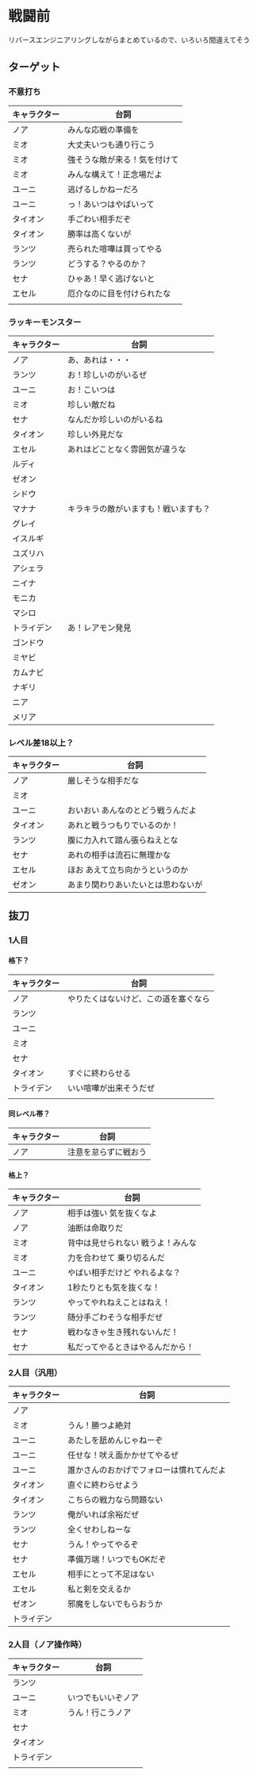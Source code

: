 # 戦闘前

リバースエンジニアリングしながらまとめているので、いろいろ間違えてそう

## ターゲット

### 不意打ち

| キャラクター | 台詞                         |
| ------------ | ---------------------------- |
| ノア         | みんな応戦の準備を           |
| ミオ         | 大丈夫いつも通り行こう       |
| ミオ         | 強そうな敵が来る！気を付けて |
| ミオ         | みんな構えて！正念場だよ     |
| ユーニ       | 逃げるしかねーだろ           |
| ユーニ       | っ！あいつはやばいって       |
| タイオン     | 手ごわい相手だぞ             |
| タイオン     | 勝率は高くないが             |
| ランツ       | 売られた喧嘩は買ってやる     |
| ランツ       | どうする？やるのか？         |
| セナ         | ひゃあ！早く逃げないと       |
| エセル       | 厄介なのに目を付けられたな   |
|              |                              |


### ラッキーモンスター

| キャラクター | 台詞                                 |
| ------------ | ------------------------------------ |
| ノア         | あ、あれは・・・                     |
| ランツ       | お！珍しいのがいるぜ                 |
| ユーニ       | お！こいつは                         |
| ミオ         | 珍しい敵だね                         |
| セナ         | なんだか珍しいのがいるね             |
| タイオン     | 珍しい外見だな                       |
| エセル       | あれはどことなく雰囲気が違うな       |
| ルディ       |                                      |
| ゼオン       |                                      |
| シドウ       |                                      |
| マナナ       | キラキラの敵がいますも！戦いますも？ |
| グレイ       |                                      |
| イスルギ     |                                      |
| ユズリハ     |                                      |
| アシェラ     |                                      |
| ニイナ       |                                      |
| モニカ       |                                      |
| マシロ       |                                      |
| トライデン   | あ！レアモン発見                     |
| ゴンドウ     |                                      |
| ミヤビ       |                                      |
| カムナビ     |                                      |
| ナギリ       |                                      |
| ニア         |                                      |
| メリア       |                                      |

### レベル差18以上？

| キャラクター | 台詞                              |
| ------------ | --------------------------------- |
| ノア         | 厳しそうな相手だな                |
| ミオ         |                                   |
| ユーニ       | おいおい あんなのとどう戦うんだよ |
| タイオン     | あれと戦うつもりでいるのか！      |
| ランツ       | 腹に力入れて踏ん張らねえとな      |
| セナ         | あれの相手は流石に無理かな        |
| エセル       | ほお あえて立ち向かうというのか   |
| ゼオン       | あまり関わりあいたいとは思わないが |



## 抜刀

### 1人目

#### 格下？

| キャラクター | 台詞                                 |
| ------------ | ------------------------------------ |
| ノア         | やりたくはないけど、この道を塞ぐなら |
| ランツ       |                                      |
| ユーニ       |                                      |
| ミオ         |                                      |
| セナ         |                                      |
| タイオン     | すぐに終わらせる                     |
| トライデン   | いい喧嘩が出来そうだぜ               |
|              |                                      |

#### 同レベル帯？

| キャラクター | 台詞                 |
| ------------ | -------------------- |
| ノア         | 注意を怠らずに戦おう |

#### 格上？

| キャラクター | 台詞                              |
| ------------ | --------------------------------- |
| ノア         | 相手は強い 気を抜くなよ           |
| ノア         | 油断は命取りだ                    |
| ミオ         | 背中は見せられない 戦うよ！みんな |
| ミオ         | 力を合わせて 乗り切るんだ         |
| ユーニ       | やばい相手だけど やれるよな？     |
| タイオン     | 1秒たりとも気を抜くな！           |
| ランツ       | やってやれねえことはねえ！        |
| ランツ       | 随分手ごわそうな相手だぜ          |
| セナ         | 戦わなきゃ生き残れないんだ！      |
| セナ         | 私だってやるときはやるんだから！  |


### 2人目（汎用）

| キャラクター | 台詞                                     |
| ------------ | ---------------------------------------- |
| ノア         |                                          |
| ミオ         | うん！勝つよ絶対                         |
| ユーニ       | あたしを舐めんじゃねーぞ                 |
| ユーニ       | 任せな！吠え面かかせてやるぜ             |
| ユーニ       | 誰かさんのおかげでフォローは慣れてんだよ |
| タイオン     | 直ぐに終わらせよう                       |
| タイオン     | こちらの戦力なら問題ない                 |
| ランツ       | 俺がいれば余裕だぜ                       |
| ランツ       | 全くせわしねーな                         |
| セナ         | うん！やってやるぞ                       |
| セナ         | 準備万端！いつでもOKだぞ                 |
| エセル       | 相手にとって不足はない                   |
| エセル       | 私と剣を交えるか                         |
| ゼオン       | 邪魔をしないでもらおうか                 |
| トライデン   |                                          |


### 2人目（ノア操作時）

| キャラクター | 台詞               |
| ------------ | ------------------ |
| ランツ       |                    |
| ユーニ       | いつでもいいぞノア |
| ミオ         | うん！行こうノア   |
| セナ         |                    |
| タイオン     |                    |
| トライデン   |                    |
|              |                    |

